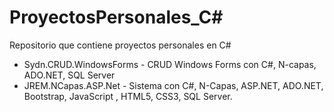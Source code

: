 # ProyectosPersonales_C#
Repositorio que contiene proyectos personales en C#

* Sydn.CRUD.WindowsForms - CRUD Windows Forms con C#, N-capas, ADO.NET, SQL Server 
* JREM.NCapas.ASP.Net - Sistema con C#, N-Capas, ASP.NET, ADO.NET, Bootstrap, JavaScript , HTML5, CSS3, SQL Server.
